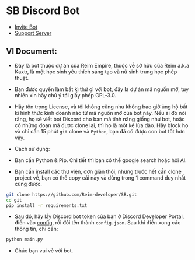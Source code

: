 # SB Discord Bot
* [Invite Bot](https://discord.com/oauth2/authorize?client_id=1045600567633915975&permissions=8&integration_type=0&scope=bot+applications.commands)
* [Support Server](https://discord.gg/S9Z4uUmXbA)

## VI Document:
* Đây là bot thuộc dự án của Reim Empire, thuộc về sở hữu của Reim a.k.a Kaxtr, là một học sinh yêu thích sáng tạo và nữ sinh trung học phép thuật.
* Bạn được quyền làm bất kì thứ gì với bot, đây là dự án mã nguồn mở, tuy nhiên xin hãy chú ý tới giấy phép GPL-3.0. 
* Hãy tôn trọng License, và tôi không cũng như không bao giờ ủng hộ bất kì hình thức kinh doanh nào từ mã nguồn mở của bot này. Nếu ai đó nói rằng, họ sẽ viết bot Discord cho bạn mà tính năng giống như bot, hoặc có những đoạn mã được clone lại, thì họ là một kẻ lừa đảo. Hãy block họ và chỉ cần 15 phút `git` clone và `Python`, bạn đã có được con bot tốt hơn vậy.

* Cách sử dụng:
* Bạn cần Python & Pip. Chi tiết thì bạn có thể google search hoặc hỏi AI.
* Bạn cần install các thư viện, đơn giản thôi, nhưng trước hết cần clone project về, bạn có thể copy cái này và dùng trong 1 command duy nhất cũng được.

```bash
git clone https://github.com/Reim-developer/SB.git
cd git
pip install -r requirements.txt
```

* Sau đó, hãy lấy Discord bot token của bạn ở Discord Developer Portal, điền vào [config](config/config.example.json), rồi đổi tên thành `config.json`. Sau khi điền xong các thông tin, chỉ cần:
```bash
python main.py
```
* Chúc bạn vui vẻ với bot.